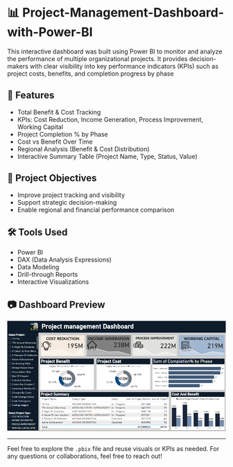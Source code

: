 # 📊 Project-Management-Dashboard-with-Power-BI
This interactive dashboard was built using Power BI to monitor and analyze the performance of multiple organizational projects. It provides decision-makers with clear visibility into key performance indicators (KPIs) such as project costs, benefits, and completion progress by phase



## 🔧 Features
- Total Benefit & Cost Tracking
- KPIs: Cost Reduction, Income Generation, Process Improvement, Working Capital
- Project Completion % by Phase
- Cost vs Benefit Over Time
- Regional Analysis (Benefit & Cost Distribution)
- Interactive Summary Table (Project Name, Type, Status, Value)

## 🎯 Project Objectives
- Improve project tracking and visibility
- Support strategic decision-making
- Enable regional and financial performance comparison

## 🛠️ Tools Used
- Power BI
- DAX (Data Analysis Expressions)
- Data Modeling
- Drill-through Reports
- Interactive Visualizations

## 📷 Dashboard Preview

![Dashboard Screenshot](dashboard.png)

---

Feel free to explore the `.pbix` file and reuse visuals or KPIs as needed. For any questions or collaborations, feel free to reach out!

